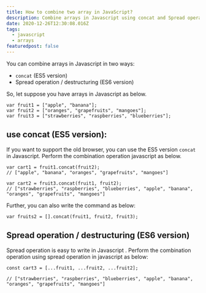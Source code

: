 ```yaml
---
title: How to combine two array in JavaScript?
description: Combine arrays in Javascript using concat and Spread operation
date: 2020-12-26T12:30:08.016Z
tags:
  - javascript
  - arrays
featuredpost: false
---
```

You can combine arrays in Javascript in two ways:

- `concat` (ES5 version)
- Spread operation / destructuring (ES6 version)

So, let suppose you have arrays in Javascript as below.

```
var fruit1 = ["apple", "banana"];
var fruit2 = ["oranges", "grapefruits", "mangoes"];
var fruit3 = ["strawberries", "raspberries", "blueberries"];
```

## use concat (ES5 version):

If you want to support the old browser, you can use the ES5 version `concat` in Javascript.
 Perform the combination operation javascript as below.

```
var cart1 = fruit1.concat(fruit2);
// ["apple", "banana", "oranges", "grapefruits", "mangoes"]

var cart2 = fruit3.concat(fruit1, fruit2);
// ["strawberries", "raspberries", "blueberries", "apple", "banana", "oranges", "grapefruits", "mangoes"]
```

Further, you can also write the command as below:

```
var fruits2 = [].concat(fruit1, fruit2, fruit3);
```

## Spread operation / destructuring (ES6 version)

Spread operation is easy to write in Javascript
. Perform the combination operation using spread operation in javascript as below:

```
const cart3 = [...fruit1, ...fruit2, ...fruit2];

// ["strawberries", "raspberries", "blueberries", "apple", "banana", "oranges", "grapefruits", "mangoes"]
```
